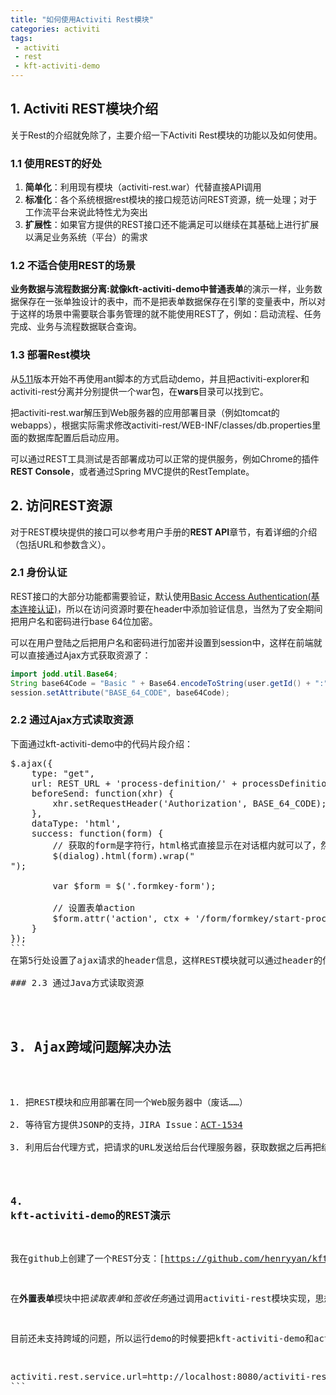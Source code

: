 ```yaml
---
title: "如何使用Activiti Rest模块"
categories: activiti
tags: 
 - activiti
 - rest
 - kft-activiti-demo
---
```


## 1. Activiti REST模块介绍


关于Rest的介绍就免除了，主要介绍一下Activiti Rest模块的功能以及如何使用。

### 1.1 使用REST的好处

1. **简单化**：利用现有模块（activiti-rest.war）代替直接API调用
2. **标准化**：各个系统根据rest模块的接口规范访问REST资源，统一处理；对于工作流平台来说此特性尤为突出
3. **扩展性**：如果官方提供的REST接口还不能满足可以继续在其基础上进行扩展以满足业务系统（平台）的需求

### 1.2 不适合使用REST的场景

**业务数据与流程数据分离:**就像kft-activiti-demo中**普通表单**的演示一样，业务数据保存在一张单独设计的表中，而不是把表单数据保存在引擎的变量表中，所以对于这样的场景中需要联合事务管理的就不能使用REST了，例如：启动流程、任务完成、业务与流程数据联合查询。

### 1.3 部署Rest模块

从[5.11](/activiti/2012/12/05/activiti-5-11-release.html)版本开始不再使用ant脚本的方式启动demo，并且把activiti-explorer和activiti-rest分离并分别提供一个war包，在**wars**目录可以找到它。

把activiti-rest.war解压到Web服务器的应用部署目录（例如tomcat的webapps），根据实际需求修改activiti-rest/WEB-INF/classes/db.properties里面的数据库配置后启动应用。

可以通过REST工具测试是否部署成功可以正常的提供服务，例如Chrome的插件**REST Console**，或者通过Spring MVC提供的RestTemplate。

## 2. 访问REST资源

对于REST模块提供的接口可以参考用户手册的**REST API**章节，有着详细的介绍（包括URL和参数含义）。

### 2.1 身份认证

REST接口的大部分功能都需要验证，默认使用[Basic Access Authentication(基本连接认证)](http://baike.baidu.com/view/2076408.htm)，所以在访问资源时要在header中添加验证信息，当然为了安全期间把用户名和密码进行base 64位加密。

可以在用户登陆之后把用户名和密码进行加密并设置到session中，这样在前端就可以直接通过Ajax方式获取资源了：

```java
import jodd.util.Base64;
String base64Code = "Basic " + Base64.encodeToString(user.getId() + ":" + user.getPassword());
session.setAttribute("BASE_64_CODE", base64Code);
```

### 2.2 通过Ajax方式读取资源

下面通过kft-activiti-demo中的代码片段介绍：
<pre class="brush:js,highlight:5">
$.ajax({
	type: "get",
	url: REST_URL + 'process-definition/' + processDefinitionId + '/form',
	beforeSend: function(xhr) {
		xhr.setRequestHeader('Authorization', BASE_64_CODE);
	},
	dataType: 'html',
	success: function(form) {
		// 获取的form是字符行，html格式直接显示在对话框内就可以了，然后用form包裹起来
		$(dialog).html(form).wrap("<form class='formkey-form' method='post' />");

		var $form = $('.formkey-form');

		// 设置表单action
		$form.attr('action', ctx + '/form/formkey/start-process/' + processDefinitionId);
	}
});
```
在第5行处设置了ajax请求的header信息，这样REST模块就可以通过header的信息进行身份认证，通过之后就可以执行资源请求并返回处理结果。

### 2.3 通过Java方式读取资源

<script src="https://gist.github.com/4205625.js"></script>

## 3. Ajax跨域问题解决办法

1. 把REST模块和应用部署在同一个Web服务器中（废话……）
2. 等待官方提供JSONP的支持，JIRA Issue：[ACT-1534](http://jira.codehaus.org/browse/ACT-1534)
3. 利用后台代理方式，把请求的URL发送给后台代理服务器，获取数据之后再把结果返回给前台

### 4. kft-activiti-demo的REST演示

我在github上创建了一个REST分支：[https://github.com/henryyan/kft-activiti-demo/tree/rest](https://github.com/henryyan/kft-activiti-demo/tree/rest)

在**外置表单**模块中把*读取表单*和*签收任务*通过调用activiti-rest模块实现，思想和设计方式和本文介绍的一致。

目前还未支持跨域的问题，所以运行demo的时候要把kft-activiti-demo和activiti-rest模块部署在一个tomcat里面，如果tomcat的端口不是8080则需要修改**application.properties**文件的：

<pre>
activiti.rest.service.url=http://localhost:8080/activiti-rest/service/
```